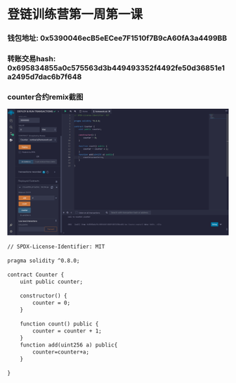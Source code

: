 # 登链训练营第一周第一课

### 钱包地址: 0x5390046ecB5eECee7F1510f7B9cA60fA3a4499BB

### 转账交易hash: 0x695834855a0c575563d3b449493352f4492fe50d36851e1a2495d7dac6b7f648

### counter合约remix截图

![交易截图](eb406fa6c2c45fb25ac271a73115024.png)

```
// SPDX-License-Identifier: MIT

pragma solidity ^0.8.0;

contract Counter {
    uint public counter;

    constructor() {
        counter = 0;
    }

    function count() public {
        counter = counter + 1;
    }
    function add(uint256 a) public{
        counter=counter+a;
    }

}
```
